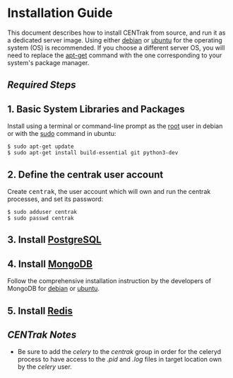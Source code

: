 # Installation Guide

This document describes how to install CENTrak from source, and run it as a dedicated 
server image. Using either [debian](http://www.debian.org/) or [ubuntu](http://www.ubuntu.com) 
for the operating system (OS) is recommended. If you choose a different server OS, you 
will need to replace the [apt-get](https://help.ubuntu.com/community/AptGet/Howto) 
command with the one corresponding to your system's package manager.

## *Required Steps*

## 1. Basic System Libraries and Packages

Install using a terminal or command-line prompt as the [root](https://wiki.debian.org/Root) 
user in debian or with the [sudo](https://help.ubuntu.com/community/RootSudo) 
command in ubuntu:

```
$ sudo apt-get update
$ sudo apt-get install build-essential git python3-dev
```

## 2. Define the centrak user account
Create <tt>centrak</tt>, the user account which will own and run the centrak processes,
and set its password:

```
$ sudo adduser centrak
$ sudo passwd centrak
```

## 3. Install [PostgreSQL](http://www.postgresql.org/)

## 4. Install [MongoDB](https://mongodb.org/)

Follow the comprehensive installation instruction by the developers of MongoDB 
for [debian](http://docs.mongodb.org/manual/tutorial/install-mongodb-on-debian/) 
or [ubuntu](http://docs.mongodb.org/manual/tutorial/install-mongodb-on-ubuntu/).

## 5. Install [Redis](https://redis.io/)

## *CENTrak Notes*

* Be sure to add the *celery* to the *centrak* group in order for the celeryd
process to have access to the *.pid* and *.log* files in target location own
by the *celery* user.